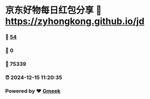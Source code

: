 # 京东好物每日红包分享 :link: https://zyhongkong.github.io/jd 
### :page_facing_up: [54](https://zyhongkong.github.io/jd/tag.html) 
### :speech_balloon: 0 
### :hibiscus: 75339 
### :alarm_clock: 2024-12-15 11:20:35 
### Powered by :heart: [Gmeek](https://github.com/Meekdai/Gmeek)
